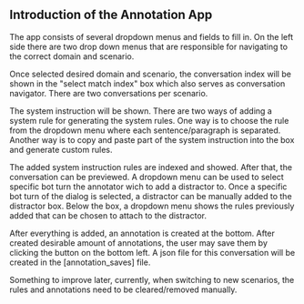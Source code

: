 ## Introduction of the Annotation App

The app consists of several dropdown menus and fields to fill in. On the left side there are two drop down menus that are responsible for navigating to the correct domain and scenario. 

Once selected desired domain and scenario, the conversation index will be shown in the "select match index" box which also serves as conversation navigator. There are two conversations per scenario. 

The system instruction will be shown. There are two ways of adding a system rule for generating the system rules. One way is to choose the rule from the dropdown menu where each sentence/paragraph is separated. Another way is to copy and paste part of the system instruction into the box and generate custom rules. 

The added system instruction rules are indexed and showed. After that, the conversation can be previewed. A dropdown menu can be used to select specific bot turn the annotator wich to add a distractor to. Once a specific bot turn of the dialog is selected, a distractor can be manually added to the distractor box. Below the box, a dropdown menu shows the rules previously added that can be chosen to attach to the distractor. 

After everything is added, an annotation is created at the bottom. After created desirable amount of annotations, the user may save them by clicking the button on the bottom left. A json file for this conversation will be created in the [annotation_saves] file. 

Something to improve later, currently, when switching to new scenarios, the rules and annotations need to be cleared/removed manually. 